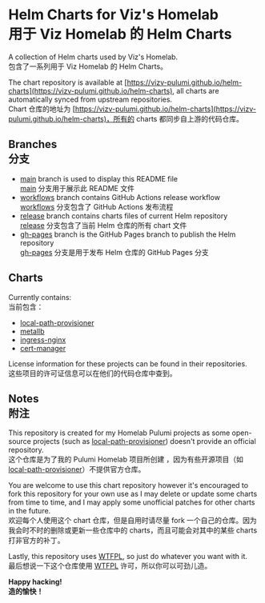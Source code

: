 # Helm Charts for Viz's Homelab<br>用于 Viz Homelab 的 Helm Charts

A collection of Helm charts used by Viz's Homelab.
<br>包含了一系列用于 Viz Homelab 的 Helm Charts。

The chart repository is available at [https://vizv-pulumi.github.io/helm-charts](https://vizv-pulumi.github.io/helm-charts), all charts are automatically synced from upstream repositories.
<br>Chart 仓库的地址为 [https://vizv-pulumi.github.io/helm-charts](https://vizv-pulumi.github.io/helm-charts)，所有的 charts 都同步自上游的代码仓库。

## Branches<br>分支

* [main](https://github.com/vizv-pulumi/helm-charts/tree/main) branch is used to display this README file
<br>[main](https://github.com/vizv-pulumi/helm-charts/tree/main) 分支用于展示此 README 文件
* [workflows](https://github.com/vizv-pulumi/helm-charts/tree/workflows) branch contains GitHub Actions release workflow
<br>[workflows](https://github.com/vizv-pulumi/helm-charts/tree/workflows) 分支包含了 GitHub Actions 发布流程
* [release](https://github.com/vizv-pulumi/helm-charts/tree/release) branch contains charts files of current Helm repository
<br>[release](https://github.com/vizv-pulumi/helm-charts/tree/release) 分支包含了当前 Helm 仓库的所有 chart 文件
* [gh-pages](https://github.com/vizv-pulumi/helm-charts/tree/gh-pages) branch is the GitHub Pages branch to publish the Helm repository
<br>[gh-pages](https://github.com/vizv-pulumi/helm-charts/tree/gh-pages) 分支是用于发布 Helm 仓库的 GitHub Pages 分支

## Charts

Currently contains:
<br>当前包含：

* [local-path-provisioner](https://github.com/rancher/local-path-provisioner)
* [metallb](https://github.com/metallb/metallb)
* [ingress-nginx](https://github.com/kubernetes/ingress-nginx)
* [cert-manager](https://github.com/jetstack/cert-manager)

License information for these projects can be found in their repositories.
<br> 这些项目的许可证信息可以在他们的代码仓库中查到。

## Notes<br>附注

This repository is created for my Homelab Pulumi projects as some open-source projects (such as [local-path-provisioner](https://github.com/rancher/local-path-provisioner)) doesn't provide an official repository.
<br>这个仓库是为了我的 Pulumi Homelab 项目所创建 ，因为有些开源项目（如 [local-path-provisioner](https://github.com/rancher/local-path-provisioner)）不提供官方仓库。

You are welcome to use this chart repository however it's encouraged to fork this repository for your own use as I may delete or update some charts from time to time, and I may apply some unofficial patches for other charts in the future.
<br>欢迎每个人使用这个 chart 仓库，但是自用时请尽量 fork 一个自己的仓库。因为我会时不时的删除或更新一些仓库中的 charts，而且可能会对其中的某些 charts 打非官方的补丁。

Lastly, this repository uses [WTFPL](LICENSE), so just do whatever you want with it.
<br>最后想说一下这个仓库使用 [WTFPL](LICENSE) 许可，所以你可以可劲儿造。

**Happy hacking!**
<br>**造的愉快！**
